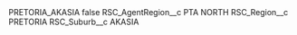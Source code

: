 <?xml version="1.0" encoding="UTF-8"?>
<CustomMetadata xmlns="http://soap.sforce.com/2006/04/metadata" xmlns:xsi="http://www.w3.org/2001/XMLSchema-instance" xmlns:xsd="http://www.w3.org/2001/XMLSchema">
    <label>PRETORIA_AKASIA</label>
    <protected>false</protected>
    <values>
        <field>RSC_AgentRegion__c</field>
        <value xsi:type="xsd:string">PTA NORTH</value>
    </values>
    <values>
        <field>RSC_Region__c</field>
        <value xsi:type="xsd:string">PRETORIA</value>
    </values>
    <values>
        <field>RSC_Suburb__c</field>
        <value xsi:type="xsd:string">AKASIA</value>
    </values>
</CustomMetadata>
